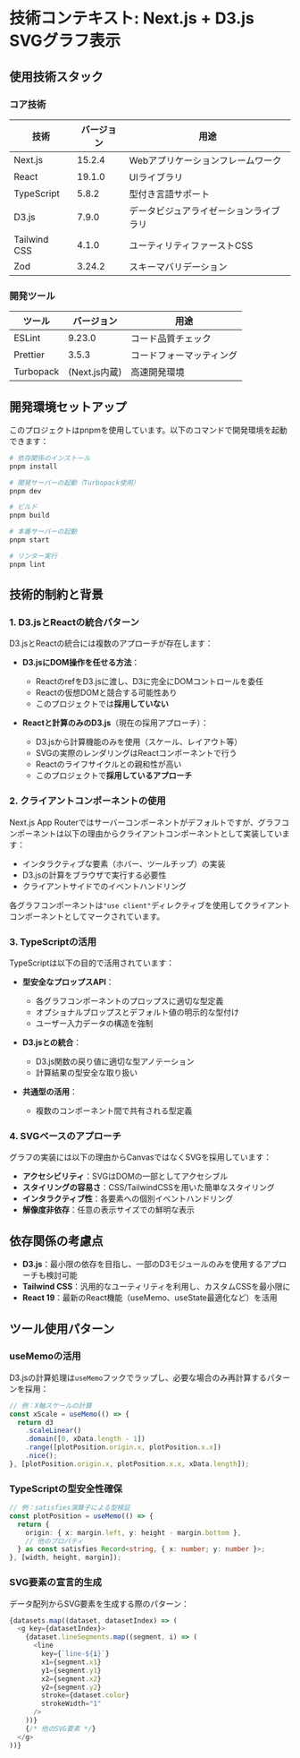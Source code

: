 # 技術コンテキスト: Next.js + D3.js SVGグラフ表示

## 使用技術スタック

### コア技術

| 技術         | バージョン | 用途                                   |
| ------------ | ---------- | -------------------------------------- |
| Next.js      | 15.2.4     | Webアプリケーションフレームワーク      |
| React        | 19.1.0     | UIライブラリ                           |
| TypeScript   | 5.8.2      | 型付き言語サポート                     |
| D3.js        | 7.9.0      | データビジュアライゼーションライブラリ |
| Tailwind CSS | 4.1.0      | ユーティリティファーストCSS            |
| Zod          | 3.24.2     | スキーマバリデーション                 |

### 開発ツール

| ツール    | バージョン    | 用途                     |
| --------- | ------------- | ------------------------ |
| ESLint    | 9.23.0        | コード品質チェック       |
| Prettier  | 3.5.3         | コードフォーマッティング |
| Turbopack | (Next.js内蔵) | 高速開発環境             |

## 開発環境セットアップ

このプロジェクトはpnpmを使用しています。以下のコマンドで開発環境を起動できます：

```bash
# 依存関係のインストール
pnpm install

# 開発サーバーの起動（Turbopack使用）
pnpm dev

# ビルド
pnpm build

# 本番サーバーの起動
pnpm start

# リンター実行
pnpm lint
```

## 技術的制約と背景

### 1. D3.jsとReactの統合パターン

D3.jsとReactの統合には複数のアプローチが存在します：

- **D3.jsにDOM操作を任せる方法**：

  - ReactのrefをD3.jsに渡し、D3に完全にDOMコントロールを委任
  - Reactの仮想DOMと競合する可能性あり
  - このプロジェクトでは**採用していない**

- **Reactと計算のみのD3.js**（現在の採用アプローチ）：
  - D3.jsから計算機能のみを使用（スケール、レイアウト等）
  - SVGの実際のレンダリングはReactコンポーネントで行う
  - Reactのライフサイクルとの親和性が高い
  - このプロジェクトで**採用しているアプローチ**

### 2. クライアントコンポーネントの使用

Next.js App Routerではサーバーコンポーネントがデフォルトですが、グラフコンポーネントは以下の理由からクライアントコンポーネントとして実装しています：

- インタラクティブな要素（ホバー、ツールチップ）の実装
- D3.jsの計算をブラウザで実行する必要性
- クライアントサイドでのイベントハンドリング

各グラフコンポーネントは`"use client"`ディレクティブを使用してクライアントコンポーネントとしてマークされています。

### 3. TypeScriptの活用

TypeScriptは以下の目的で活用されています：

- **型安全なプロップスAPI**：

  - 各グラフコンポーネントのプロップスに適切な型定義
  - オプショナルプロップスとデフォルト値の明示的な型付け
  - ユーザー入力データの構造を強制

- **D3.jsとの統合**：

  - D3.js関数の戻り値に適切な型アノテーション
  - 計算結果の型安全な取り扱い

- **共通型の活用**：
  - 複数のコンポーネント間で共有される型定義

### 4. SVGベースのアプローチ

グラフの実装には以下の理由からCanvasではなくSVGを採用しています：

- **アクセシビリティ**：SVGはDOMの一部としてアクセシブル
- **スタイリングの容易さ**：CSS/TailwindCSSを用いた簡単なスタイリング
- **インタラクティブ性**：各要素への個別イベントハンドリング
- **解像度非依存**：任意の表示サイズでの鮮明な表示

## 依存関係の考慮点

- **D3.js**：最小限の依存を目指し、一部のD3モジュールのみを使用するアプローチも検討可能
- **Tailwind CSS**：汎用的なユーティリティを利用し、カスタムCSSを最小限に
- **React 19**：最新のReact機能（useMemo、useState最適化など）を活用

## ツール使用パターン

### useMemoの活用

D3.jsの計算処理は`useMemo`フックでラップし、必要な場合のみ再計算するパターンを採用：

```typescript
// 例：X軸スケールの計算
const xScale = useMemo(() => {
  return d3
    .scaleLinear()
    .domain([0, xData.length - 1])
    .range([plotPosition.origin.x, plotPosition.x.x])
    .nice();
}, [plotPosition.origin.x, plotPosition.x.x, xData.length]);
```

### TypeScriptの型安全性確保

```typescript
// 例：satisfies演算子による型検証
const plotPosition = useMemo(() => {
  return {
    origin: { x: margin.left, y: height - margin.bottom },
    // 他のプロパティ
  } as const satisfies Record<string, { x: number; y: number }>;
}, [width, height, margin]);
```

### SVG要素の宣言的生成

データ配列からSVG要素を生成する際のパターン：

```typescript
{datasets.map((dataset, datasetIndex) => (
  <g key={datasetIndex}>
    {dataset.lineSegments.map((segment, i) => (
      <line
        key={`line-${i}`}
        x1={segment.x1}
        y1={segment.y1}
        x2={segment.x2}
        y2={segment.y2}
        stroke={dataset.color}
        strokeWidth="1"
      />
    ))}
    {/* 他のSVG要素 */}
  </g>
))}
```
